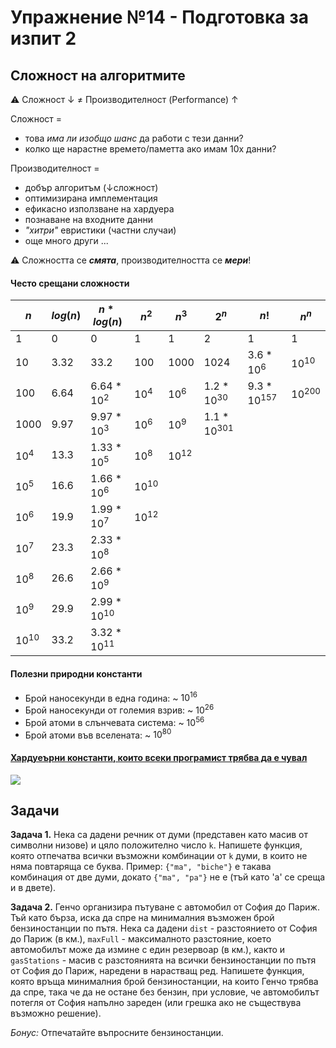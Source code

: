 # Упражнение №14 - Подготовка за изпит 2

## Сложност на алгоритмите

:warning: Сложност ↓ ≠ Производителност (Performance) ↑

Сложност =
- това _има ли изобщо шанс_ да работи с тези данни?
- колко ще нарастне времето/паметта ако имам 10х данни?

Производителност =
+ добър алгоритъм (↓сложност)
+ оптимизирана имплементация
+ ефикасно използване на хардуера
+ познаване на входните данни
+ _"хитри"_ евристики (частни случаи)
+ още много други ...

:warning: Сложността се _**смята**_, производителността се _**мери**_!

#### Често срещани сложности

| $n$     | $log(n)$ | $n*log(n)$ | $n^2$ | $n^3$ | $2^n$ | $n!$ | $n^n$ |
|---------|----------|------------|---------|-----|-------|------|-------|
| $1$     | $0$    | $0$          | $1$     | $1$     | $2$          | $1$          | $1$      |
| $10$    | $3.32$ | $33.2$       | $100$   | $1000$  | $1024$       | $3.6*10^6$  | $10^{10}$  |
| $100$   | $6.64$ | $6.64*10^2$ | $10^4$  | $10^6$  | $1.2*10^{30}$  | $9.3*10^{157}$ | $10^{200}$ |
| $1000$  | $9.97$ | $9.97*10^3$ | $10^6$  | $10^9$  | $1.1*10^{301}$ |              |          |
| $10^4$  | $13.3$ | $1.33*10^5$ | $10^8$  | $10^{12}$ |              |              |          |
| $10^5$  | $16.6$ | $1.66*10^6$ | $10^{10}$ |         |              |              |          |
| $10^6$  | $19.9$ | $1.99*10^7$ | $10^{12}$ |         |              |              |          |
| $10^7$  | $23.3$ | $2.33*10^8$ |         |         |              |              |          |
| $10^8$  | $26.6$ | $2.66*10^9$ |         |         |              |              |          |
| $10^9$  | $29.9$ | $2.99*10^{10}$ |         |         |              |              |          |
| $10^{10}$ | $33.2$ | $3.32*10^{11}$ |         |         |              |              |          |


#### Полезни природни константи

- Брой наносекунди в една година: ~ $10^{16}$
- Брой наносекунди от големия взрив: ~ $10^{26}$
- Брой атоми в слънчевата система: ~ $10^{56}$
- Брой атоми във вселената: ~ $10^{80}$


#### [Хардуеърни константи, които всеки програмист трябва да е чувал](https://gist.github.com/hellerbarde/2843375)

![](https://camo.githubusercontent.com/548632e8300ce742d1838a3b2f4d4af8b2f6d51a12d8f3be25b621bbdf1dcdc6/687474703a2f2f692e696d6775722e636f6d2f6b307431652e706e67)


## Задачи

**Задача 1.** Нека са дадени речник от думи (представен като масив от символни низове) и цяло положително число `k`. Напишете функция, която отпечатва всички възможни комбинации от `k` думи, в които не няма повтаряща се буква. Пример: `{"ma", "biche"}` е такава комбинация от две думи, докато `{"ma", "pa"}` не е (тъй като 'a' се среща и в двете).

**Задача 2.** Генчо организира пътуване с автомобил от София до Париж. Тъй като бърза, иска да спре на минималния възможен брой бензиностанции по пътя. Нека са дадени `dist` - разстоянието от София до Париж (в км.), `maxFull` - максималното разстояние, което автомобилът може да измине с един резервоар (в км.), както и `gasStations` - масив с разстоянията на всички бензиностанции по пътя от София до Париж, наредени в нарастващ ред. Напишете функция, която връща минималния брой бензиностанции, на които Генчо трябва да спре, така че да не остане без бензин, при условие, че автомобилът потегля от София напълно зареден (или грешка ако не съществува възможно решение).

_Бонус:_ Отпечатайте въпросните бензиностанции.
